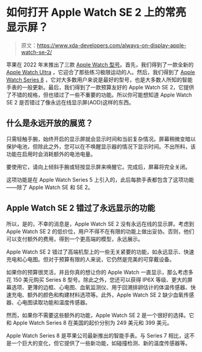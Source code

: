 # 如何打开 Apple Watch SE 2 上的常亮显示屏？

> 原文：<https://www.xda-developers.com/always-on-display-apple-watch-se-2/>

苹果在 2022 年末推出了三款 [Apple Watch 型号](https://www.xda-developers.com/best-apple-watch/)。首先，我们得到了一款全新的 [Apple Watch Ultra](https://www.xda-developers.com/apple-watch-ultra-review/) ，它迎合了那些练习极限运动的人。然后，我们得到了 [Apple Watch Series 8](https://www.xda-developers.com/best-apple-watch-series-8-deals/) ，它对大多数用户来说是最好的型号，也是大多数人所知的智能手表的一般更新。最后，我们得到了一款预算友好的 Apple Watch SE 2，它提供了不错的规格，但也错过了一些不重要的功能。所以你可能想知道 Apple Watch SE 2 是否错过了像永远在线显示屏(AOD)这样的东西。

## 什么是永远开放的展览？

只需轻触手腕，始终开启的显示屏就会显示时间和当前复杂情况。屏幕稍微变暗以保护电池，但除此之外，您可以在不唤醒显示器的情况下显示时间。不出所料，该功能在启用时会消耗额外的电池电量。

要使用它，请向上倾斜手腕或轻按显示屏来唤醒它。完成后，屏幕将完全关闭。

这项功能是在 Apple Watch Series 5 上引入的，此后每款手表都包含了这项功能——除了 Apple Watch SE 和 SE 2。

## Apple Watch SE 2 错过了永远显示的功能

所以，是的，不幸的消息是，Apple Watch SE 2 没有永远在线的显示屏。考虑到 Apple Watch SE 2 的低价位，用户不得不在有限的功能上做出妥协。否则，他们可以支付额外的费用，得到一个更高端的模型，永远展示。

Apple Watch SE 2 错过了高端机型上的一些无关紧要的功能，如永远显示、快速充电和心电图。但对于预算有限的人来说，它仍然是完美的可穿戴设备。

如果你的预算很灵活，并且你真的想让你的 Apple Watch 一直显示，那么考虑多花 150 美元购买 Series 8 型号。除此之外，您还可以获得 IP6X 等级、更大的屏幕选项、更薄的边框、心电图、血氧监测仪、用于回溯排卵估计的体温传感器、快速充电、额外的颜色和构建材料选项等。此外，Apple Watch SE 2 缺少血氧传感器、心电图读取功能和温度传感器。

然而，如果你不需要这些额外的功能，Apple Watch SE 2 是一个很好的选择。它和 Apple Watch Series 8 在美国的起价分别为 249 美元和 399 美元。

Apple Watch Series 8 是苹果公司最新推出的智能手表。与 Series 7 相比，这不是一个巨大的变化，但它提供了一些新功能，如碰撞检测、新的温度传感器等。
